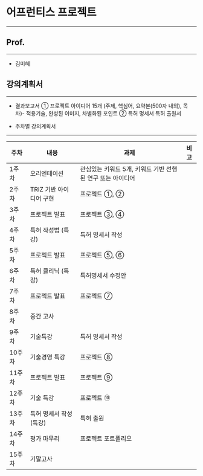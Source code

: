 # 어프런티스 프로젝트
---


## Prof.
---
- 김미혜


## 강의계획서
---
- 결과보고서
 ① 프로젝트 아이디어 15개 (주제, 핵심어, 요약본(500자 내외), 목차)- 적용기술, 완성된 이미지, 차별화된 포인트
 ② 특허 명세서 특허 출원서 
 
 - 주차별 강의계획서
 ---
 | 주차 | 내용 | 과제 | 비고 |
 | ------ | -- | -- |----------- |
| 1주차 | 오리엔테이션 | 관심있는 키워드 5개, 키워드 기반 선행된 연구 또는 아이디어 |   |
| 2주차 | TRIZ 기반 아이디어 구현 | 프로젝트 ①, ② |   |
| 3주차 | 프로젝트 발표 | 프로젝트 ③, ④ |   |
| 4주차 | 특허 작성법 (특강) | 특허 명세서 작성 |   |
| 5주차 | 프로젝트 발표 | 프로젝트 ⑤, ⑥ |   |
| 6주차 | 특허 클리닉 (특강) | 특허명세서 수정안 |   |
| 7주차 | 프로젝트 발표 | 프로젝트 ⑦ |   |
| 8주차 | 중간 고사 |   |   |
| 9주차 | 기술특강 | 특허 명세서 작성 |   |
| 10주차 | 기술경영 특강 | 프로젝트 ⑧ |   |
| 11주차 | 프로젝트 발표 | 프로젝트 ⑨ |   |
| 12주차 | 기술 특강 | 프로젝트 ⑩ |   |
| 13주차 | 특허 명세서 작성(특강) | 특허 출원 |   |
| 14주차 | 평가 마무리 | 프로젝트 포트폴리오 |   |
| 15주차 | 기말고사 |   |   |
